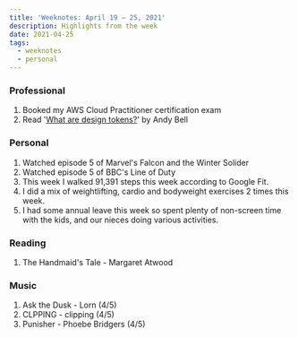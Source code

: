 ```yaml
---
title: 'Weeknotes: April 19 – 25, 2021'
description: Highlights from the week
date: 2021-04-25
tags:
  - weeknotes
  - personal
---
```


### Professional

1. Booked my AWS Cloud Practitioner certification exam
2. Read '[What are design tokens?](https://piccalil.li/tutorial/what-are-design-tokens "Article for 'What are design tokens?'")' by Andy Bell

### Personal

1. Watched episode 5 of Marvel's Falcon and the Winter Solider
2. Watched episode 5 of BBC's Line of Duty
3. This week I walked 91,391 steps this week according to Google Fit.
4. I did a mix of weightlifting, cardio and bodyweight exercises 2 times this week.
5. I had some annual leave this week so spent plenty of non-screen time with the kids, and our nieces doing various activities.

### Reading

1. The Handmaid's Tale - Margaret Atwood

### Music

1. Ask the Dusk - Lorn (4/5)
2. CLPPING - clipping (4/5)
3. Punisher - Phoebe Bridgers (4/5)
